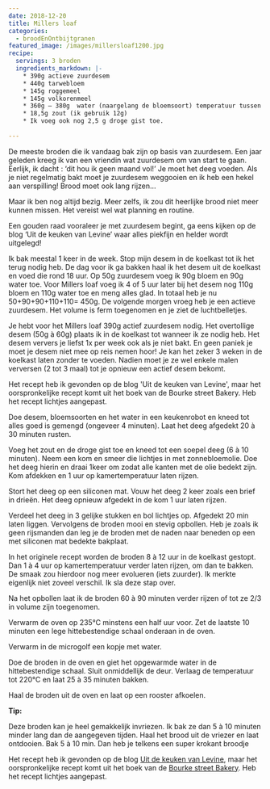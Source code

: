 ```yaml
---
date: 2018-12-20
title: Millers loaf
categories:
  - broodEnOntbijtgranen
featured_image: /images/millersloaf1200.jpg
recipe:
  servings: 3 broden
  ingredients_markdown: |-
    * 390g actieve zuurdesem
    * 440g tarwebloem    * 145g roggemeel    * 145g volkorenmeel    * 360g – 380g  water (naargelang de bloemsoort) temperatuur tussen de 20° en 25°    * 18,5g zout (ik gebruik 12g)    * Ik voeg ook nog 2,5 g droge gist toe.   
---
```

De meeste broden die ik vandaag bak zijn op basis van zuurdesem.Een jaar geleden kreeg ik van een vriendin wat zuurdesem om van start te gaan.Eerlijk, ik dacht : ‘dit hou ik geen maand vol!’Je moet het deeg voeden. Als je niet regelmatig bakt moet je zuurdesem weggooien en ik heb een hekel aan verspilling! Brood moet ook lang rijzen…Maar ik ben nog altijd bezig. Meer zelfs, ik zou dit heerlijke brood niet meer kunnen missen.Het vereist wel wat planning en routine.Een gouden raad vooraleer je met zuurdesem begint, ga eens kijken op de blog ‘Uit de keuken van Levine’ waar alles piekfijn en helder wordt uitgelegd!Ik bak meestal 1 keer in de week. Stop mijn desem in de koelkast tot ik het terug nodig heb. De dag voor ik ga bakken haal ik het desem uit de koelkast en voed die rond 18 uur. Op 50g zuurdesem voeg ik  90g bloem en 90g water toe.Voor Millers loaf voeg ik 4 of 5 uur later bij het desem nog 110g bloem en 110g water toe en meng alles glad.In totaal heb je nu 50+90+90+110+110= 450g.De volgende morgen vroeg heb je een actieve zuurdesem. Het volume is ferm toegenomen en je ziet de luchtbelletjes.Je hebt voor het Millers loaf 390g actief zuurdesem nodig. Het overtollige desem (50g à 60g) plaats ik in de koelkast tot wanneer ik ze nodig heb.Het desem ververs je liefst 1x per week ook als je niet bakt.En geen paniek je moet je desem niet mee op reis nemen hoor!Je kan het zeker 3 weken in de koelkast laten zonder te voeden. Nadien moet je ze wel enkele malen verversen (2 tot 3 maal) tot je opnieuw een actief desem bekomt.Het recept  heb ik gevonden op de blog 'Uit de keuken van Levine', maar het oorspronkelijke recept komt uit het boek van de Bourke street Bakery.Heb het recept lichtjes aangepast.

<!--more-->

Doe desem, bloemsoorten en het water in een keukenrobot en kneed tot alles goed is gemengd (ongeveer 4 minuten).Laat het deeg afgedekt 20 à 30 minuten rusten.Voeg het zout en de droge gist toe en kneed tot een soepel deeg (6 à 10 minuten).Neem een kom en smeer die lichtjes in met zonnebloemolie. Doe het deeg hierin en draai 1keer om zodat alle kanten met de olie bedekt zijn.Kom afdekken en 1 uur op kamertemperatuur laten rijzen.Stort het deeg op een siliconen mat. Vouw het deeg 2 keer zoals een brief in drieën. Het deeg opnieuw afgedekt in de kom 1 uur laten rijzen.Verdeel het deeg in 3 gelijke stukken en bol lichtjes op. Afgedekt 20 min laten liggen.Vervolgens de broden mooi en stevig opbollen.Heb je zoals ik geen rijsmanden dan leg je de broden met de naden naar beneden op een met siliconen mat bedekte bakplaat. In het originele recept worden de broden 8 à 12 uur in de koelkast gestopt. Dan 1 à 4 uur op kamertemperatuur verder laten rijzen, om dan te bakken. De smaak zou hierdoor nog meer evolueren (iets zuurder). Ik merkte eigenlijk niet zoveel verschil.
Ik sla deze stap over. Na het opbollen laat ik de broden 60 à 90 minuten verder rijzen of tot ze 2/3 in volume zijn toegenomen.

Verwarm de oven op 235°C minstens een half uur voor.
Zet de laatste 10 minuten een lege hittebestendige schaal onderaan in de oven.
 
Verwarm in de microgolf een kopje met water.

Doe de broden in de oven en giet het opgewarmde water in de hittebestendige schaal.
Sluit onmiddellijk de deur.
Verlaag de temperatuur tot 220°C en laat 25 à 35 minuten bakken.

Haal de broden uit de oven en laat op een rooster afkoelen.
<b>Tip: </b>

Deze broden kan je heel gemakkelijk invriezen. Ik bak ze dan 5 à 10 minuten minder lang dan de aangegeven tijden.Haal het brood uit de vriezer en laat ontdooien.Bak 5 à 10 min. Dan heb je telkens een super krokant broodjeHet recept  heb ik gevonden op de blog [Uit de keuken van Levine](https://uitdekeukenvanarden.blogspot.com/2012/04/hoe-maak-je-zuurdesem.html), maar het oorspronkelijke recept komt uit het boek van de [Bourke street Bakery](https://bourkestreetbakery.com.au).Heb het recept lichtjes aangepast.




